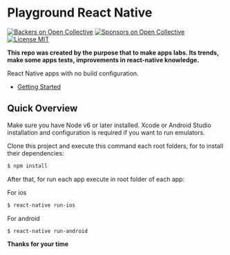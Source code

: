 # Playground React Native

[![Backers on Open Collective](https://opencollective.com/create-react-native-app/backers/badge.svg)](#backers)
[![Sponsors on Open Collective](https://opencollective.com/create-react-native-app/sponsors/badge.svg)](#sponsors)
[![License MIT](https://img.shields.io/badge/License-MIT-blue.svg)](https://opensource.org/licenses/MIT)

**This repo was created by the purpose that to make apps labs. Its trends, make some apps tests, improvements in react-native knowledge.**<br/>

React Native apps with no build configuration.

* [Getting Started](https://facebook.github.io/react-native/docs/getting-started.html)

## Quick Overview

Make sure you have Node v6 or later installed. Xcode or Android Studio installation and configuration is required if you want to run emulators.

Clone this project and execute this command each root folders, for to install their dependencies:

```sh
$ npm install
```

After that, for run each app execute in root folder of each app:

For ios
```sh
$ react-native run-ios
```

For android
```sh
$ react-native run-android
```

**Thanks for your time**
